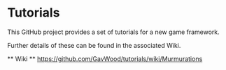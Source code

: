 # Tutorials

This GitHub project provides a set of tutorials for a new game framework.

Further details of these can be found in the associated Wiki.

** Wiki **
https://github.com/GavWood/tutorials/wiki/Murmurations
